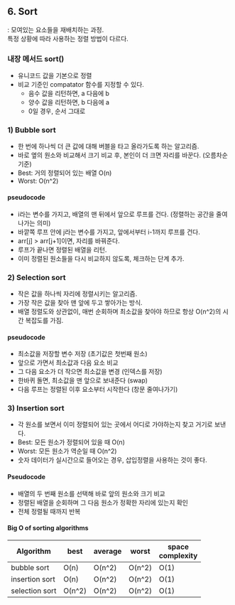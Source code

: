 ## 6. Sort

: 모여있는 요소들을 재배치하는 과정.  
특정 상황에 따라 사용하는 정렬 방법이 다르다.

### 내장 메서드 sort()

- 유니코드 값을 기본으로 정렬
- 비교 기준인 compatator 함수를 지정할 수 있다.
  - 음수 값을 리턴하면, a 다음에 b
  - 양수 값을 리턴하면, b 다음에 a
  - 0일 경우, 순서 그대로

### 1) Bubble sort

- 한 번에 하나씩 더 큰 값에 대해 버블을 타고 올라가도록 하는 알고리즘.
- 바로 옆의 원소와 비교해서 크기 비교 후, 본인이 더 크면 자리를 바꾼다. (오름차순 기준)
- Best: 거의 정렬되어 있는 배열 O(n)
- Worst: O(n^2)

#### pseudocode

- i라는 변수를 가지고, 배열의 맨 뒤에서 앞으로 루프를 건다. (정렬하는 공간을 줄여나가는 의미)
- 바깥쪽 루프 안에 j라는 변수를 가지고, 앞에서부터 i-1까지 루프를 건다.
- arr[j] > arr[j+1]이면, 자리를 바꿔준다.
- 루프가 끝나면 정렬된 배열을 리턴.
- 이미 정렬된 원소들을 다시 비교하지 않도록, 체크하는 단계 추가.

### 2) Selection sort

- 작은 값을 하나씩 자리에 정렬시키는 알고리즘.
- 가장 작은 값을 찾아 맨 앞에 두고 쌓아가는 방식.
- 배열 정렬도와 상관없이, 매번 순회하며 최소값을 찾아야 하므로 항상 O(n^2)의 시간 복잡도를 가짐.

#### pseudocode

- 최소값을 저장할 변수 저장 (초기값은 첫번째 원소)
- 앞으로 가면서 최소값과 다음 요소 비교
- 그 다음 요소가 더 작으면 최소값을 변경 (인덱스를 저장)
- 한바퀴 돌면, 최소값을 맨 앞으로 보내준다 (swap)
- 다음 루프는 정렬된 이후 요소부터 시작한다 (창문 줄여나가기)

### 3) Insertion sort

- 각 원소를 보면서 이미 정렬되어 있는 곳에서 어디로 가야하는지 찾고 거기로 보낸다.
- Best: 모든 원소가 정렬되어 있을 때 O(n)
- Worst: 모든 원소가 역순일 때 O(n^2)
- 숫자 데이터가 실시간으로 들어오는 경우, 삽입정렬을 사용하는 것이 좋다.

#### Pseudocode

- 배열의 두 번째 원소를 선택해 바로 앞의 원소와 크기 비교
- 정렬된 배열을 순회하며 그 다음 원소가 정확한 자리에 있는지 확인
- 전체 정렬될 때까지 반복

#### Big O of sorting algorithms

| Algorithm      | best   | average | worst  | space <br />complexity |
| -------------- | ------ | ------- | ------ | ---------------------- |
| bubble sort    | O(n)   | O(n^2)  | O(n^2) | O(1)                   |
| insertion sort | O(n)   | O(n^2)  | O(n^2) | O(1)                   |
| selection sort | O(n^2) | O(n^2)  | O(n^2) | O(1)                   |
